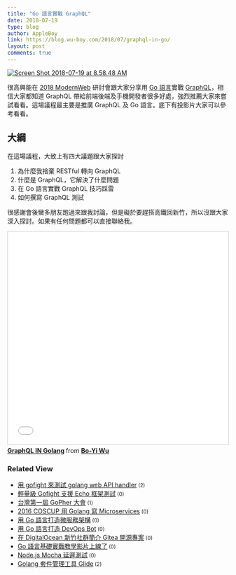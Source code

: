 ```yaml
---
title: "Go 語言實戰 GraphQL"
date: 2018-07-19
type: blog
author: AppleBoy
link: https://blog.wu-boy.com/2018/07/graphql-in-go/
layout: post
comments: true
---
```


<a href="https://www.flickr.com/photos/appleboy/41690303080/in/dateposted-public/" title="Screen Shot 2018-07-19 at 8.58.48 AM"><img src="https://i1.wp.com/farm2.staticflickr.com/1769/41690303080_3d1a278b8a_z.jpg?w=840&#038;ssl=1" alt="Screen Shot 2018-07-19 at 8.58.48 AM" data-recalc-dims="1" /></a>

很高興能在 <a href="http://modernweb.tw/">2018 ModernWeb</a> 研討會跟大家分享用 <a href="https://golang.org">Go 語言</a>實戰 <a href="https://graphql.org/">GraphQL</a>，相信大家都知道 GraphQL 帶給前端後端及手機開發者很多好處，強烈推薦大家來嘗試看看。這場議程最主要是推廣 GraphQL 及 Go 語言。底下有投影片大家可以參考看看。

<span id="more-7052"></span>

<h2>大綱</h2>

在這場議程，大致上有四大議題跟大家探討

<ol>
<li>為什麼我捨棄 RESTful 轉向 GraphQL</li>
<li>什麼是 GraphQL，它解決了什麼問題</li>
<li>在 Go 語言實戰 GraphQL 技巧踩雷</li>
<li>如何撰寫 GraphQL 測試</li>
</ol>

很感謝會後蠻多朋友跑過來跟我討論，但是礙於要趕搭高鐵回新竹，所以沒跟大家深入探討。如果有任何問題都可以直接聯絡我。

<iframe src="//www.slideshare.net/slideshow/embed_code/key/L0UEo6V4Nrn7DN" width="595" height="485" frameborder="0" marginwidth="0" marginheight="0" scrolling="no" style="border:1px solid #CCC; border-width:1px; margin-bottom:5px; max-width: 100%;" allowfullscreen> </iframe>

<div style="margin-bottom:5px"> <strong> <a href="//www.slideshare.net/appleboy/graphql-ingo-106518012" title="GraphQL IN Golang" target="_blank">GraphQL IN Golang</a> </strong> from <strong><a href="https://www.slideshare.net/appleboy" target="_blank">Bo-Yi Wu</a></strong> </div>
<div class="wp_rp_wrap  wp_rp_plain" ><div class="wp_rp_content"><h3 class="related_post_title">Related View</h3><ul class="related_post wp_rp"><li data-position="0" data-poid="in-6198" data-post-type="none" ><a href="https://blog.wu-boy.com/2016/04/gofight-tool-for-api-handler-testing-in-golang/" class="wp_rp_title">用 gofight 來測試 golang web API handler</a><small class="wp_rp_comments_count"> (2)</small><br /></li><li data-position="1" data-poid="in-6597" data-post-type="none" ><a href="https://blog.wu-boy.com/2016/11/golang-gofight-support-echo-framework/" class="wp_rp_title">輕量級 Gofight 支援 Echo 框架測試</a><small class="wp_rp_comments_count"> (0)</small><br /></li><li data-position="2" data-poid="in-6758" data-post-type="none" ><a href="https://blog.wu-boy.com/2017/06/gopher-day-in-taipei/" class="wp_rp_title">台灣第一屆 GoPher 大會</a><small class="wp_rp_comments_count"> (1)</small><br /></li><li data-position="3" data-poid="in-6493" data-post-type="none" ><a href="https://blog.wu-boy.com/2016/08/build-microservices-in-golang/" class="wp_rp_title">2016 COSCUP 用 Golang 寫 Microservices</a><small class="wp_rp_comments_count"> (0)</small><br /></li><li data-position="4" data-poid="in-6791" data-post-type="none" ><a href="https://blog.wu-boy.com/2017/08/microservice-in-go/" class="wp_rp_title">用 Go 語言打造微服務架構</a><small class="wp_rp_comments_count"> (0)</small><br /></li><li data-position="5" data-poid="in-6708" data-post-type="none" ><a href="https://blog.wu-boy.com/2017/04/devops-bot-in-golang/" class="wp_rp_title">用 Go 語言打造 DevOps Bot</a><small class="wp_rp_comments_count"> (0)</small><br /></li><li data-position="6" data-poid="in-6700" data-post-type="none" ><a href="https://blog.wu-boy.com/2017/04/introduction-to-gitea-in-digitalocean-hsinchu/" class="wp_rp_title">在 DigitalOcean 新竹社群簡介 Gitea 開源專案</a><small class="wp_rp_comments_count"> (0)</small><br /></li><li data-position="7" data-poid="in-6992" data-post-type="none" ><a href="https://blog.wu-boy.com/2018/03/golang-introduction-video/" class="wp_rp_title">Go 語言基礎實戰教學影片上線了</a><small class="wp_rp_comments_count"> (0)</small><br /></li><li data-position="8" data-poid="in-5728" data-post-type="none" ><a href="https://blog.wu-boy.com/2015/05/node-js-mocha-delay-testing/" class="wp_rp_title">Node.js Mocha 延遲測試</a><small class="wp_rp_comments_count"> (0)</small><br /></li><li data-position="9" data-poid="in-6342" data-post-type="none" ><a href="https://blog.wu-boy.com/2016/05/package-management-for-golang-glide/" class="wp_rp_title">Golang 套件管理工具 Glide</a><small class="wp_rp_comments_count"> (2)</small><br /></li></ul></div></div>